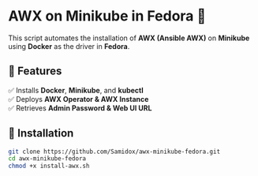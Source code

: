 # AWX on Minikube in Fedora 🚀

This script automates the installation of **AWX (Ansible AWX)** on **Minikube** using **Docker** as the driver in **Fedora**.

## 📌 Features
✅ Installs **Docker**, **Minikube**, and **kubectl**  
✅ Deploys **AWX Operator & AWX Instance**  
✅ Retrieves **Admin Password & Web UI URL**  

## 📖 Installation

```sh
git clone https://github.com/Samidox/awx-minikube-fedora.git
cd awx-minikube-fedora
chmod +x install-awx.sh
